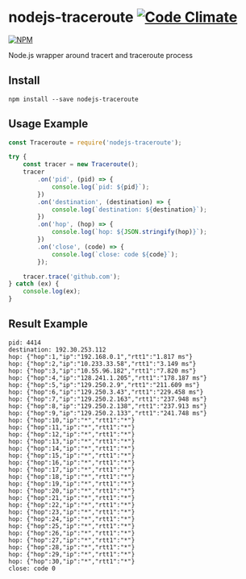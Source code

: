 # nodejs-traceroute [![Code Climate](https://codeclimate.com/github/zulhilmizainuddin/nodejs-traceroute/badges/gpa.svg)](https://codeclimate.com/github/zulhilmizainuddin/nodejs-traceroute)

[![NPM](https://nodei.co/npm/nodejs-traceroute.png?downloads=true&downloadRank=true&stars=true)](https://nodei.co/npm/nodejs-traceroute/)

Node.js wrapper around tracert and traceroute process

## Install

    npm install --save nodejs-traceroute
    
## Usage Example

```javascript
const Traceroute = require('nodejs-traceroute');

try {
    const tracer = new Traceroute();
    tracer
        .on('pid', (pid) => {
            console.log(`pid: ${pid}`);
        })
        .on('destination', (destination) => {
            console.log(`destination: ${destination}`);
        })
        .on('hop', (hop) => {
            console.log(`hop: ${JSON.stringify(hop)}`);
        })
        .on('close', (code) => {
            console.log(`close: code ${code}`);
        });

    tracer.trace('github.com');
} catch (ex) {
    console.log(ex);
}
```

## Result Example

    pid: 4414
    destination: 192.30.253.112
    hop: {"hop":1,"ip":"192.168.0.1","rtt1":"1.817 ms"}
    hop: {"hop":2,"ip":"10.233.33.58","rtt1":"3.149 ms"}
    hop: {"hop":3,"ip":"10.55.96.182","rtt1":"7.820 ms"}
    hop: {"hop":4,"ip":"128.241.1.205","rtt1":"178.187 ms"}
    hop: {"hop":5,"ip":"129.250.2.9","rtt1":"211.609 ms"}
    hop: {"hop":6,"ip":"129.250.3.43","rtt1":"229.458 ms"}
    hop: {"hop":7,"ip":"129.250.2.163","rtt1":"237.948 ms"}
    hop: {"hop":8,"ip":"129.250.2.138","rtt1":"237.913 ms"}
    hop: {"hop":9,"ip":"129.250.2.133","rtt1":"241.748 ms"}
    hop: {"hop":10,"ip":"*","rtt1":"*"}
    hop: {"hop":11,"ip":"*","rtt1":"*"}
    hop: {"hop":12,"ip":"*","rtt1":"*"}
    hop: {"hop":13,"ip":"*","rtt1":"*"}
    hop: {"hop":14,"ip":"*","rtt1":"*"}
    hop: {"hop":15,"ip":"*","rtt1":"*"}
    hop: {"hop":16,"ip":"*","rtt1":"*"}
    hop: {"hop":17,"ip":"*","rtt1":"*"}
    hop: {"hop":18,"ip":"*","rtt1":"*"}
    hop: {"hop":19,"ip":"*","rtt1":"*"}
    hop: {"hop":20,"ip":"*","rtt1":"*"}
    hop: {"hop":21,"ip":"*","rtt1":"*"}
    hop: {"hop":22,"ip":"*","rtt1":"*"}
    hop: {"hop":23,"ip":"*","rtt1":"*"}
    hop: {"hop":24,"ip":"*","rtt1":"*"}
    hop: {"hop":25,"ip":"*","rtt1":"*"}
    hop: {"hop":26,"ip":"*","rtt1":"*"}
    hop: {"hop":27,"ip":"*","rtt1":"*"}
    hop: {"hop":28,"ip":"*","rtt1":"*"}
    hop: {"hop":29,"ip":"*","rtt1":"*"}
    hop: {"hop":30,"ip":"*","rtt1":"*"}
    close: code 0
